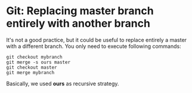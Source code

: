 Git: Replacing master branch entirely with another branch
==========================================================

It's not a good practice, but it could be useful to replace entirely a master with
a different branch. You only need to execute following commands:

	git checkout mybranch
	git merge -s ours master
	git checkout master
	git merge mybranch

Basically, we used **ours** as recursive strategy.